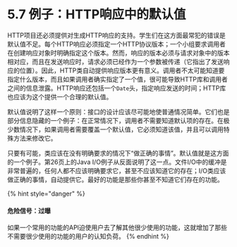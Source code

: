 # 5.7 例子：HTTP响应中的默认值

HTTP项目还必须提供对生成HTTP响应的支持。学生们在这方面最常犯的错误是默认值不足。每个HTTP响应必须指定一个HTTP协议版本；一个小组要求调用者在创建响应对象时明确指定这个版本。然而，响应的版本必须与请求对象中的版本相对应，而且在发送响应时，请求必须已经作为一个参数被传递（它指出了发送响应的位置）。因此，HTTP类自动提供响应版本更有意义。调用者不太可能知道要指定什么版本，而且如果调用者确实指定了一个值，很可能导致HTTP库和调用者之间的信息泄露。HTTP响应还包括一个`Date`头，指定响应发送的时间；HTTP库也应该为这个提供一个合理的默认值。

默认值说明了这样一个原则：接口的设计应该尽可能地使普通情况简单。它们也是部分信息隐藏的一个例子：在正常情况下，调用者不需要知道默认项的存在。在极少数情况下，如果调用者需要覆盖一个默认值，它必须知道该值，并且可以调用特殊方法来修改它。

只要有可能，类应该在没有明确要求的情况下“做正确的事情”。默认值就是这方面的一个例子。第26页上的Java I/O例子从反面说明了这一点。文件I/O中的缓冲是非常普遍的，任何人都不应该明确要求它，甚至不应该知道它的存在；I/O类应该做正确的事情，自动提供它。最好的功能是那些你甚至不知道它们存在的功能。

{% hint style="danger" %}
#### 危险信号：过曝

如果一个常用的功能的API迫使用户去了解其他很少使用的功能，这就增加了那些不需要很少使用的功能的用户的认知负荷。
{% endhint %}
